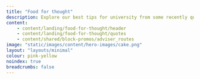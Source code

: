 ```yaml
---
title: "Food for thought"
description: Explore our best tips for university from some recently qualified teachers. From making the most out of lectures, to setting a weekly budget.
content:
    - content/landing/food-for-thought/header
    - content/landing/food-for-thought/quotes
    - content/shared/block-promos/adviser_routes
image: "static/images/content/hero-images/cake.png"
layout: "layouts/minimal"
colour: pink-yellow
noindex: true
breadcrumbs: false
---
```

